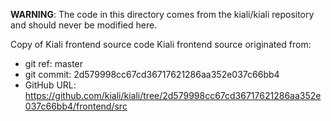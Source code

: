 **WARNING**: The code in this directory comes from the kiali/kiali repository and should never be modified here.

Copy of Kiali frontend source code
Kiali frontend source originated from:
* git ref:    master
* git commit: 2d579998cc67cd36717621286aa352e037c66bb4
* GitHub URL: https://github.com/kiali/kiali/tree/2d579998cc67cd36717621286aa352e037c66bb4/frontend/src
